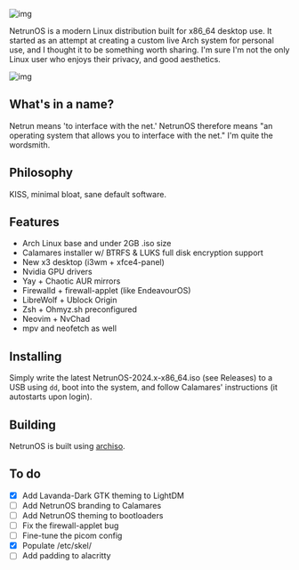 ![img](https://files.catbox.moe/7y5gh8.png)

NetrunOS is a modern Linux distribution built for x86_64 desktop use. It started as an attempt at creating a custom live Arch system for personal use, and I thought it to be something worth sharing. I'm sure I'm not the only Linux user who enjoys their privacy, and good aesthetics.

![img](https://files.catbox.moe/5rjofs.png)

## What's in a name?
Netrun means 'to interface with the net.' NetrunOS therefore means "an operating system that allows you to interface with the net." I'm quite the wordsmith.

## Philosophy
KISS, minimal bloat, sane default software.

## Features
- Arch Linux base and under 2GB .iso size
- Calamares installer w/ BTRFS & LUKS full disk encryption support
- New x3 desktop (i3wm + xfce4-panel)
- Nvidia GPU drivers
- Yay + Chaotic AUR mirrors
- Firewalld + firewall-applet (like EndeavourOS)
- LibreWolf + Ublock Origin
- Zsh + Ohmyz.sh preconfigured
- Neovim + NvChad
- mpv and neofetch as well

## Installing
Simply write the latest NetrunOS-2024.x-x86_64.iso (see Releases) to a USB using ```dd```, boot into the system, and follow Calamares' instructions (it autostarts upon login).

## Building
NetrunOS is built using [archiso](https://wiki.archlinux.org/title/Archiso).

## To do
- [x] Add Lavanda-Dark GTK theming to LightDM
- [ ] Add NetrunOS branding to Calamares
- [ ] Add NetrunOS theming to bootloaders
- [ ] Fix the firewall-applet bug
- [ ] Fine-tune the picom config
- [x] Populate /etc/skel/
- [ ] Add padding to alacritty
